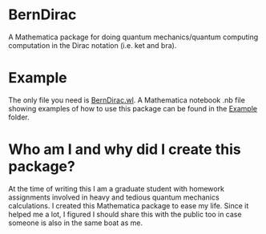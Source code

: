 # BernDirac
A Mathematica package for doing quantum mechanics/quantum computing computation in the Dirac notation (i.e. ket and bra).

# Example
The only file you need is [BernDirac.wl](https://github.com/bernie-wu/BernDirac/blob/main/BernDirac.wl). A Mathematica notebook .nb file showing examples of how to use this package can be found in the [Example](https://github.com/bernie-wu/BernDirac/tree/main/Example) folder.

# Who am I and why did I create this package?
At the time of writing this I am a graduate student with homework assignments involved in heavy and tedious quantum mechanics calculations. I created this Mathematica package to ease my life. Since it helped me a lot, I figured I should share this with the public too in case someone is also in the same boat as me.
